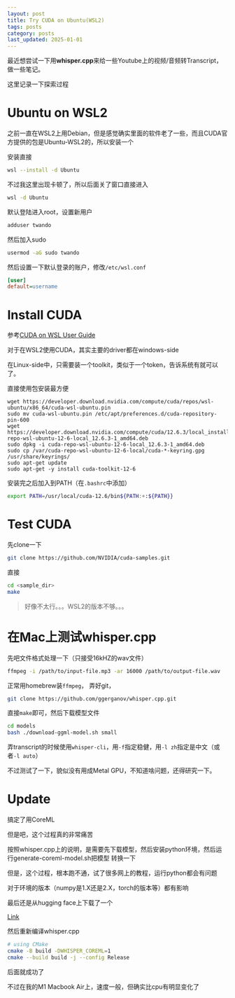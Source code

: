 ```yaml
---
layout: post
title: Try CUDA on Ubuntu(WSL2)
tags: posts
category: posts
last_updated: 2025-01-01
---
```


最近想尝试一下用**whisper.cpp**来给一些Youtube上的视频/音频转Transcript，做一些笔记。

这里记录一下探索过程

# Ubuntu on WSL2

之前一直在WSL2上用Debian，但是感觉确实里面的软件老了一些，而且CUDA官方提供的包是Ubuntu-WSL2的，所以安装一个

安装直接

```bash
wsl --install -d Ubuntu
```

不过我这里出现卡顿了，所以后面关了窗口直接进入

```bash
wsl -d Ubuntu
```

默认登陆进入root，设置新用户

```bash
adduser twando
```

然后加入sudo

```bash
usermod -aG sudo twando
```

然后设置一下默认登录的账户，修改```/etc/wsl.conf```

```ini
[user]
default=username
```

# Install CUDA

参考[CUDA on WSL User Guide](https://docs.nvidia.com/cuda/wsl-user-guide/index.html)

对于在WSL2使用CUDA，其实主要的driver都在windows-side

在Linux-side中，只需要装一个toolkit，类似于一个token，告诉系统有就可以了。

直接使用包安装最方便

```
wget https://developer.download.nvidia.com/compute/cuda/repos/wsl-ubuntu/x86_64/cuda-wsl-ubuntu.pin
sudo mv cuda-wsl-ubuntu.pin /etc/apt/preferences.d/cuda-repository-pin-600
wget https://developer.download.nvidia.com/compute/cuda/12.6.3/local_installers/cuda-repo-wsl-ubuntu-12-6-local_12.6.3-1_amd64.deb
sudo dpkg -i cuda-repo-wsl-ubuntu-12-6-local_12.6.3-1_amd64.deb
sudo cp /var/cuda-repo-wsl-ubuntu-12-6-local/cuda-*-keyring.gpg /usr/share/keyrings/
sudo apt-get update
sudo apt-get -y install cuda-toolkit-12-6
```

安装完之后加入到PATH（在```.bashrc```中添加）

```bash
export PATH=/usr/local/cuda-12.6/bin${PATH:+:${PATH}}
```

# Test CUDA

先clone一下

```bash
git clone https://github.com/NVIDIA/cuda-samples.git
```

直接

```bash
cd <sample_dir>
make
```

> 好像不太行。。。WSL2的版本不够。。。

# 在Mac上测试whisper.cpp

先吧文件格式处理一下（只接受16kHZ的wav文件）

```bash
ffmpeg -i /path/to/input-file.mp3 -ar 16000 /path/to/output-file.wav
```

正常用homebrew装```ffmpeg```， 弄好git，

```bash
git clone https://github.com/ggerganov/whisper.cpp.git
```

直接```make```即可，然后下载模型文件


```bash
cd models
bash ./download-ggml-model.sh small
```

弄transcript的时候使用```whisper-cli```，用`-f`指定稳健，用`-l zh`指定是中文（或者`-l auto`）

不过测试了一下，貌似没有用成Metal GPU，不知道啥问题，还得研究一下。

# Update

搞定了用CoreML

但是吧，这个过程真的非常痛苦

按照whisper.cpp上的说明，是需要先下载模型，然后安装python环境，然后运行generate-coreml-model.sh把模型
转换一下

但是，这个过程，根本跑不通，试了很多网上的教程，运行python都会有问题

对于环境的版本（numpy是1.X还是2.X，torch的版本等）都有影响

最后还是从hugging face上下载了一个

[Link](https://huggingface.co/chidiwilliams/whisper.cpp-coreml/tree/main)

然后重新编译whisper.cpp

```bash
# using CMake
cmake -B build -DWHISPER_COREML=1
cmake --build build -j --config Release
```

后面就成功了

不过在我的M1 Macbook Air上，速度一般，但确实比cpu有明显变化了